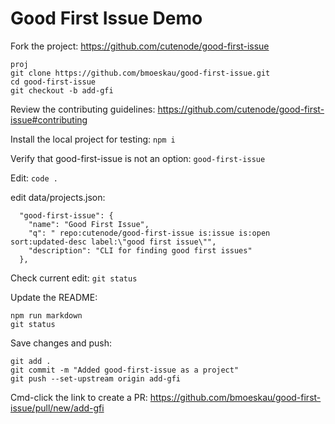 # Good First Issue Demo

Fork the project:
https://github.com/cutenode/good-first-issue

```
proj
git clone https://github.com/bmoeskau/good-first-issue.git
cd good-first-issue
git checkout -b add-gfi
```

Review the contributing guidelines:
https://github.com/cutenode/good-first-issue#contributing

Install the local project for testing:
`npm i`

Verify that good-first-issue is not an option:
`good-first-issue`

Edit:
`code .`

edit data/projects.json:
```
  "good-first-issue": {
    "name": "Good First Issue",
    "q": " repo:cutenode/good-first-issue is:issue is:open sort:updated-desc label:\"good first issue\"",
    "description": "CLI for finding good first issues"
  },
```

Check current edit:
`git status`

Update the README:
```
npm run markdown
git status
```

Save changes and push:
```
git add .
git commit -m "Added good-first-issue as a project"
git push --set-upstream origin add-gfi
```

Cmd-click the link to create a PR:
https://github.com/bmoeskau/good-first-issue/pull/new/add-gfi
